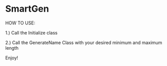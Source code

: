 # SmartGen
HOW TO USE:

1.) Call the Initialize class

2.) Call the GenerateName Class with your desired minimum and maximum length

Enjoy!
